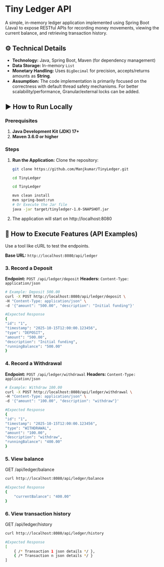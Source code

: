 # Tiny Ledger API

A simple, in-memory ledger application implemented using Spring Boot (Java) to expose RESTful APIs for recording money movements, viewing the current balance, and retrieving transaction history.

## ⚙️ Technical Details

* **Technology:** Java, Spring Boot, Maven (for dependency management)
* **Data Storage:** In-memory `List` 
* **Monetary Handling:** Uses `BigDecimal` for precision, accepts/returns amounts as **String**.
* **Assumption:** The code implementation is primarily focused on the correctness with default thread safety mechanisms. For better scalability/performance, Granular/external locks can be added.  
## ▶️ How to Run Locally

### Prerequisites

1.  **Java Development Kit (JDK) 17+**
2.  **Maven 3.6.0 or higher**

### Steps
1. **Run the Application:**
    Clone the repository:
   ```bash
   git clone https://github.com/Manjkumar/TinyLedger.git
   ```
   ```bash
   cd TinyLedger
    ```
   ```bash
   cd TinyLedger
   ```
   ```bash
   mvn clean install
   mvn spring-boot:run
   # Or Execute the Jar file
   java -jar target/tinyledger-1.0-SNAPSHOT.jar
   ```
2. The application will start on http://localhost:8080

## 🧪 How to Execute Features (API Examples)

Use a tool like cURL to test the endpoints.

**Base URL:** `http://localhost:8080/api/ledger`

### 3. Record a Deposit

**Endpoint:** `POST /api/ledger/deposit`
**Headers:** `Content-Type: application/json`

```bash
# Example: Deposit 500.00
curl -X POST http://localhost:8080/api/ledger/deposit \
-H "Content-Type: application/json" \
-d '{"amount": "500.00", "description": "Initial funding"}'
```
```bash
#Expected Response
{
"id": "1",
"timestamp": "2025-10-15T12:00:00.123456",
"type": "DEPOSIT",
"amount": "500.00",
"description": "Initial funding",
"runningBalance": "500.00"
}
```
### 4. Record a Withdrawal
**Endpoint:** `POST /api/ledger/withdrawal`
**Headers:** `Content-Type: application/json`
```bash
# Example: Withdraw 100.00
curl -X POST http://localhost:8080/api/ledger/withdrawal \
-H "Content-Type: application/json" \
-d '{"amount": "100.00", "description": "withdraw"}'
```
```bash
#Expected Response
{
"id": "1",
"timestamp": "2025-10-15T12:00:00.123456",
"type": "WITHDRAWAL",
"amount": "100.00",
"description": "withdraw",
"runningBalance": "400.00"
}
```
### 5. View balance
GET /api/ledger/balance
```bash
curl http://localhost:8080/api/ledger/balance
```
```bash
#Expected Response
{
    "currentBalance": "400.00"
}
```
### 6. View transaction history
GET /api/ledger/history
```bash
curl http://localhost:8080/api/ledger/history
```
```bash
#Expected Response
[
    { /* Transaction 1 json details */ },
    { /* Transaction n json details */ }
]

```
